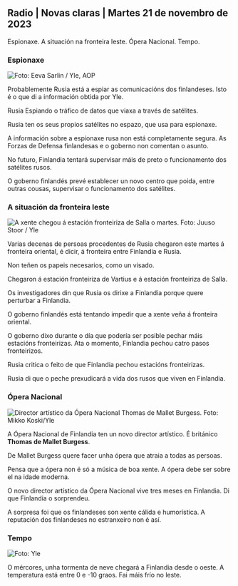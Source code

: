 ## Radio \| Novas claras \| Martes 21 de novembro de 2023

Espionaxe. A situación na fronteira leste. Ópera Nacional. Tempo.

### Espionaxe

![ Foto: Eeva Sarlin / Yle, AOP](https://images.cdn.yle.fi/image/upload/c_crop,h_562,w_1000,x_0,y_32/ar_1.7777777777777777,c_fill,g_faces,h_1270,w_1275dpr_1.0/q_auto:eco/f_auto/fl_lossy/v1700569701/39-1204215655ca2203557b)

Probablemente Rusia está a espiar as comunicacións dos finlandeses. Isto é o que di a información obtida por Yle.

Rusia Espiando o tráfico de datos que viaxa a través de satélites.

Rusia ten os seus propios satélites no espazo, que usa para espionaxe.

A información sobre a espionaxe rusa non está completamente segura. As Forzas de Defensa finlandesas e o goberno non comentan o asunto.

No futuro, Finlandia tentará supervisar máis de preto o funcionamento dos satélites rusos.

O goberno finlandés prevé establecer un novo centro que poida, entre outras cousas, supervisar o funcionamento dos satélites.

### A situación da fronteira leste

![A xente chegou á estación fronteiriza de Salla o martes. Foto: Juuso Stoor / Yle](https://images.cdn.yle.fi/image/upload/c_crop,h_2515,w_4470,x_0,y_0/ar_1.7777777777777777,c_fill,g_faces,h_675,w_1200.0/d_1201q_auto:eco/f_auto/fl_lossy/v1700575368/39-1203513655b5b4d432e9)

Varias decenas de persoas procedentes de Rusia chegaron este martes á fronteira oriental, é dicir, á fronteira entre Finlandia e Rusia.

Non teñen os papeis necesarios, como un visado.

Chegaron á estación fronteiriza de Vartius e á estación fronteiriza de Salla.

Os investigadores din que Rusia os dirixe a Finlandia porque quere perturbar a Finlandia.

O goberno finlandés está tentando impedir que a xente veña á fronteira oriental.

O goberno dixo durante o día que podería ser posible pechar máis estacións fronteirizas. Ata o momento, Finlandia pechou catro pasos fronteirizos.

Rusia critica o feito de que Finlandia pechou estacións fronteirizas.

Rusia di que o peche prexudicará a vida dos rusos que viven en Finlandia.

### Ópera Nacional

![Director artístico da Ópera Nacional Thomas de Mallet Burgess. Foto: Mikko Koski/Yle](https://images.cdn.yle.fi/image/upload/c_crop,h_3078,w_5472,x_0,y_570/ar_1.7777777777777777,c_fill,g_faces,h_671,w_r1201,w_1201q_auto:eco/f_auto/fl_lossy/v1699350873/39-1196938654a091844d91)

A Ópera Nacional de Finlandia ten un novo director artístico. É británico **Thomas de Mallet Burgess**.

De Mallet Burgess quere facer unha ópera que atraia a todas as persoas.

Pensa que a ópera non é só a música de boa xente. A ópera debe ser sobre el na idade moderna.

O novo director artístico da Ópera Nacional vive tres meses en Finlandia. Di que Finlandia o sorprendeu.

A sorpresa foi que os finlandeses son xente cálida e humorística. A reputación dos finlandeses no estranxeiro non é así.

### Tempo

![ Foto: Yle](https://images.cdn.yle.fi/image/upload/c_crop,h_1080,w_1919,x_0,y_0/ar_1.777777777777777,c_fill,g_faces,h_675,w_1201/0dp_1200.:eco/f_auto/fl_lossy/v1700579363/39-1204521655cc80468754)

O mércores, unha tormenta de neve chegará a Finlandia desde o oeste. A temperatura está entre 0 e -10 graos. Fai máis frío no leste.